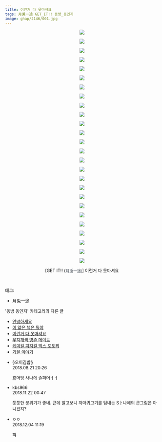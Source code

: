 ```yaml
---
title: 이런거 다 못마셔요
tags: 月兎一途 GET_IT!! 동방_동인지
image: ghap/2146/001.jpg
---
```

<div class="article">
<p style="text-align: center; clear: none; float: none;"><img src="{{ site.nasurl }}/ghap/2146/001.jpg"/></p>
<p style="text-align: center; clear: none; float: none;"><img src="{{ site.nasurl }}/ghap/2146/002.jpg"/></p>
<p style="text-align: center; clear: none; float: none;"><img src="{{ site.nasurl }}/ghap/2146/003.jpg"/></p>
<p style="text-align: center; clear: none; float: none;"><img src="{{ site.nasurl }}/ghap/2146/004.jpg"/></p>
<p style="text-align: center; clear: none; float: none;"><img src="{{ site.nasurl }}/ghap/2146/005.jpg"/></p>
<p style="text-align: center; clear: none; float: none;"><img src="{{ site.nasurl }}/ghap/2146/006.jpg"/></p>
<p style="text-align: center; clear: none; float: none;"><img src="{{ site.nasurl }}/ghap/2146/007.jpg"/></p>
<p style="text-align: center; clear: none; float: none;"><img src="{{ site.nasurl }}/ghap/2146/008.jpg"/></p>
<p style="text-align: center; clear: none; float: none;"><img src="{{ site.nasurl }}/ghap/2146/009.jpg"/></p>
<p style="text-align: center; clear: none; float: none;"><img src="{{ site.nasurl }}/ghap/2146/010.jpg"/></p>
<p style="text-align: center; clear: none; float: none;"><img src="{{ site.nasurl }}/ghap/2146/011.jpg"/></p>
<p style="text-align: center; clear: none; float: none;"><img src="{{ site.nasurl }}/ghap/2146/012.jpg"/></p>
<p style="text-align: center; clear: none; float: none;"><img src="{{ site.nasurl }}/ghap/2146/013.jpg"/></p>
<p style="text-align: center; clear: none; float: none;"><img src="{{ site.nasurl }}/ghap/2146/014.jpg"/></p>
<p style="text-align: center; clear: none; float: none;"><img src="{{ site.nasurl }}/ghap/2146/015.jpg"/></p>
<p style="text-align: center; clear: none; float: none;"><img src="{{ site.nasurl }}/ghap/2146/016.jpg"/></p>
<p style="text-align: center; clear: none; float: none;"><img src="{{ site.nasurl }}/ghap/2146/017.jpg"/></p>
<p style="text-align: center; clear: none; float: none;"><img src="{{ site.nasurl }}/ghap/2146/018.jpg"/></p>
<p style="text-align: center; clear: none; float: none;"><img src="{{ site.nasurl }}/ghap/2146/019.jpg"/></p>
<p style="text-align: center; clear: none; float: none;"><img src="{{ site.nasurl }}/ghap/2146/020.jpg"/></p>
<p style="text-align: center; clear: none; float: none;"><img src="{{ site.nasurl }}/ghap/2146/021.jpg"/></p>
<p style="text-align: center; clear: none; float: none;"><img src="{{ site.nasurl }}/ghap/2146/022.jpg"/></p>
<p style="text-align: center; clear: none; float: none;"><img src="{{ site.nasurl }}/ghap/2146/023.jpg"/></p>
<p style="text-align: center; clear: none; float: none;"><img src="{{ site.nasurl }}/ghap/2146/024.jpg"/></p>
<p style="text-align: center; clear: none; float: none;"><img src="{{ site.nasurl }}/ghap/2146/025.jpg"/></p>
<p style="text-align: center; clear: none; float: none;"><img src="{{ site.nasurl }}/ghap/2146/026.jpg"/></p>
<p style="text-align: center; clear: none; float: none;">[GET IT!! (<span style="color: rgb(67, 74, 84); font-family: Arial, 돋움, Dotum, AppleGothic, sans-serif; font-size: 12.6px;">月兎一途)</span>] 이런거 다 못마셔요</p>
<p><br/></p>
</div><div class="tagTrail">
<p>태그: </p>
<ul>
<li>月兎一途</li>
</ul>
</div><div class="another">
<p>'동방 동인지' 카테고리의 다른 글</p>
<ul>
<li><a href="/2016-09-12-ghap_2148">안녕하세요</a></li>
<li><a href="/2016-09-12-ghap_2147">이 얇은 책은 뭐야</a></li>
<li><a href="/2016-09-12-ghap_2146">이런거 다 못마셔요</a></li>
<li><a href="/2016-09-12-ghap_2145">무지개색 영존 데이트</a></li>
<li><a href="/2016-09-12-ghap_2144">케미컬 피지컬 믹스 포토푀</a></li>
<li><a href="/2016-09-12-ghap_2142">기물 이야기</a></li>
</ul>
</div><div class="cb_module cb_fluid">
<div class="cb_wrt cb_profile">
<div class="comment">
<ul>
<li class="cb_thumb_off" id="comment15314110">
<div class="cb_comment_area">
<div class="cb_info_area">
<div class="cb_section">
<span class="cb_nick_name">§오이김밥§</span>
</div>
<div class="cb_section">
<span class="cb_date">2018.08.21 20:26 </span>
</div>
</div>
<div class="cb_dsc_comment">
<p class="cb_dsc">
											흐어엉 사나에 슬퍼어ㅓㅓ
										</p>
</div>
</div></li>
<li class="cb_thumb_off" id="comment15376459">
<div class="cb_comment_area">
<div class="cb_info_area">
<div class="cb_section">
<span class="cb_nick_name">kbs966</span>
</div>
<div class="cb_section">
<span class="cb_date">2018.11.22 00:47 </span>
</div>
</div>
<div class="cb_dsc_comment">
<p class="cb_dsc">
											풋풋한 분위기가 좋네. 근데 알고보니 까마귀고기를 탐내는 Sㅏ나에의 큰그림은 아니겠지?
										</p>
</div>
</div></li>
<li class="cb_thumb_off" id="comment15382184">
<div class="cb_comment_area">
<div class="cb_info_area">
<div class="cb_section">
<span class="cb_nick_name">ㅇㅇ</span>
</div>
<div class="cb_section">
<span class="cb_date">2018.12.04 11:19 </span>
</div>
</div>
<div class="cb_dsc_comment">
<p class="cb_dsc">
											퍄
										</p>
</div>
</div></li>
</ul>
</div>
</div><!-- commentList close -->
</div>